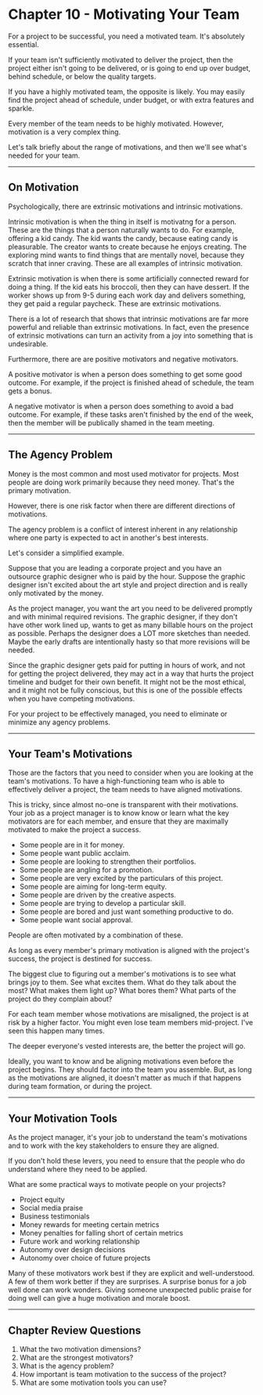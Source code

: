 # Chapter 10 - Motivating Your Team

For a project to be successful, you need a motivated team. It's absolutely essential.

If your team isn't sufficiently motivated to deliver the project, then the project either isn't going to be delivered, or is going to end up over budget, behind schedule, or below the quality targets.

If you have a highly motivated team, the opposite is likely. You may easily find the project ahead of schedule, under budget, or with extra features and sparkle.

Every member of the team needs to be highly motivated. However, motivation is a very complex thing.

Let's talk briefly about the range of motivations, and then we'll see what's needed for your team.

---

## On Motivation

Psychologically, there are extrinsic motivations and intrinsic motivations.

Intrinsic motivation is when the thing in itself is motivatng for a person. These are the things that a person naturally wants to do. For example, offering a kid candy. The kid wants the candy, because eating candy is pleasurable. The creator wants to create because he enjoys creating. The exploring mind wants to find things that are mentally novel, because they scratch that inner craving. These are all examples of intrinsic motivation.

Extrinsic motivation is when there is some artificially connected reward for doing a thing. If the kid eats his broccoli, then they can have dessert. If the worker shows up from 9-5 during each work day and delivers something, they get paid a regular paycheck. These are extrinsic motivations.

There is a lot of research that shows that intrinsic motivations are far more powerful and reliable than extrinsic motivations. In fact, even the presence of extrinsic motivations can turn an activity from a joy into something that is undesirable.

Furthermore, there are are positive motivators and negative motivators.

A positive motivator is when a person does something to get some good outcome. For example, if the project is finished ahead of schedule, the team gets a bonus.

A negative motivator is when a person does something to avoid a bad outcome. For example, if these tasks aren't finished by the end of the week, then the member will be publically shamed in the team meeting.

---

## The Agency Problem

Money is the most common and most used motivator for projects. Most people are doing work primarily because they need money. That's the primary motivation.

However, there is one risk factor when there are different directions of motivations.

The agency problem is a conflict of interest inherent in any relationship where one party is expected to act in another's best interests.

Let's consider a simplified example.

Suppose that you are leading a corporate project and you have an outsource graphic designer who is paid by the hour. Suppose the graphic designer isn't excited about the art style and project direction and is really only motivated by the money.

As the project manager, you want the art you need to be delivered promptly and with minimal required revisions. The graphic designer, if they don't have other work lined up, wants to get as many billable hours on the project as possible. Perhaps the designer does a LOT more sketches than needed. Maybe the early drafts are intentionally hasty so that more revisions will be needed.

Since the graphic designer gets paid for putting in hours of work, and not for getting the project delivered, they may act in a way that hurts the project timeline and budget for their own benefit. It might not be the most ethical, and it might not be fully conscious, but this is one of the possible effects when you have competing motivations.

For your project to be effectively managed, you need to eliminate or minimize any agency problems.

---

## Your Team's Motivations

Those are the factors that you need to consider when you are looking at the team's motivations. To have a high-functioning team who is able to effectively deliver a project, the team needs to have aligned motivations.

This is tricky, since almost no-one is transparent with their motivations. Your job as a project manager is to know know or learn what the key motivators are for each member, and ensure that they are maximally motivated to make the project a success.

- Some people are in it for money.
- Some people want public acclaim.
- Some people are looking to strengthen their portfolios.
- Some people are angling for a promotion.
- Some people are very excited by the particulars of this project.
- Some people are aiming for long-term equity.
- Some people are driven by the creative aspects.
- Some people are trying to develop a particular skill.
- Some people are bored and just want something productive to do.
- Some people want social approval.

People are often motivated by a combination of these.

As long as every member's primary motivation is aligned with the project's success, the project is destined for success.

The biggest clue to figuring out a member's motivations is to see what brings joy to them. See what excites them. What do they talk about the most? What makes them light up? What bores them? What parts of the project do they complain about?

For each team member whose motivations are misaligned, the project is at risk by a higher factor. You might even lose team members mid-project. I've seen this happen many times.

The deeper everyone's vested interests are, the better the project will go.

Ideally, you want to know and be aligning motivations even before the project begins. They should factor into the team you assemble. But, as long as the motivations are aligned, it doesn't matter as much if that happens during team formation, or during the project.

---

## Your Motivation Tools

As the project manager, it's your job to understand the team's motivations and to work with the key stakeholders to ensure they are aligned.

If you don't hold these levers, you need to ensure that the people who do understand where they need to be applied.

What are some practical ways to motivate people on your projects?
- Project equity
- Social media praise
- Business testimonials
- Money rewards for meeting certain metrics
- Money penalties for falling short of certain metrics
- Future work and working relationship
- Autonomy over design decisions
- Autonomy over choice of future projects

Many of these motivators work best if they are explicit and well-understood. A few of them work better if they are surprises. A surprise bonus for a job well done can work wonders. Giving someone unexpected public praise for doing well can give a huge motivation and morale boost.

---

## Chapter Review Questions
1. What the two motivation dimensions?
2. What are the strongest motivators?
3. What is the agency problem?
4. How important is team motivation to the success of the project?
5. What are some motivation tools you can use?
